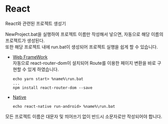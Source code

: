 # React
React와 관련된 프로젝트 생성기

NewProject.bat을 실행하여 프로젝트 이름만 작성해서 넣으면, 자동으로 해당 이름의 프로젝트가 생성된다.   
또한 해당 프로젝트 내에 run.bat이 생성되어 프로젝트 실행을 쉽게 할 수 있습니다.    
* [Web FrameWork](https://github.com/HanGyeolee/React/tree/main/Web%20Framework)  
  자동으로 react-router-dom이 설치되어 Route를 이용한 페이지 변환을 바로 구현할 수 있게 하였습니다. 
  ```batchfile
  echo yarn start> %name%\run.bat
  ...
  npm install react-router-dom --save
  ```
* [Native](https://github.com/HanGyeolee/React/tree/main/Native)
  ```batchfile
  echo react-native run-android> %name%\run.bat
  ```

모든 프로젝트 이름은 대문자 및 띄어쓰기 없이 반드시 소문자로만 작성되어야 합니다.
